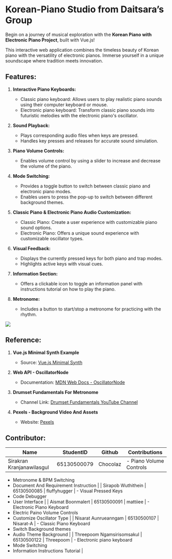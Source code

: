 # Korean-Piano Studio from Daitsara’s Group

Begin on a journey of musical exploration with the **Korean Piano with Electronic Piano Project**, built with Vue.js!

This interactive web application combines the timeless beauty of Korean piano with the versatility of electronic pianos. Immerse yourself in a unique soundscape where tradition meets innovation.

## Features:

1. **Interactive Piano Keyboards:**
   - Classic piano keyboard: Allows users to play realistic piano sounds using their computer keyboard or mouse. 
   - Electronic piano keyboard: Transform classic piano sounds into futuristic melodies with the electronic piano's oscillator.

2. **Sound Playback:**
   - Plays corresponding audio files when keys are pressed.
   - Handles key presses and releases for accurate sound simulation.

3. **Piano Volume Controls:**
   - Enables volume control by using a slider to increase and decrease the volume of the piano.

4. **Mode Switching:**
   - Provides a toggle button to switch between classic piano and electronic piano modes.
   - Enables users to press the pop-up to switch between different background themes.

5. **Classic Piano & Electronic Piano Audio Customization:**
   - Classic Piano: Create a user experience with customizable piano sound options.
   - Electronic Piano: Offers a unique sound experience with customizable oscillator types.

6. **Visual Feedback:**
   - Displays the currently pressed keys for both piano and trap modes.
   - Highlights active keys with visual cues.

7. **Information Section:**
   - Offers a clickable icon to toggle an information panel with instructions tutorial on how to play the piano.

8. **Metronome:**
   - Includes a button to start/stop a metronome for practicing with the rhythm.

<img src="./material/figma/demo.png"/>

## Reference:

1. **Vue.js Minimal Synth Example**
   - Source: [Vue.js Minimal Synth](https://vuejsexamples.com/a-minimal-synth-with-an-oscillator-and-adsr-envelope-built-with-vue-js/)

2. **Web API - OscillatorNode**
   - Documentation: [MDN Web Docs - OscillatorNode](https://developer.mozilla.org/en-US/docs/Web/API/OscillatorNode)

3. **Drumset Fundamentals For Metronome**
   - Channel Link: [Drumset Fundamentals YouTube Channel](https://www.youtube.com/@DrumsetFundamentals)

4. **Pexels - Background Video And Assets**
   - Website: [Pexels](https://www.pexels.com)


## Contributor:
| Name                          | StudentID         | Github          | Contributions                                      |
| ----------------------------- | ----------------- | --------------- | -------------------------------------------------- |
| Sirakran Kranjanawilasgul     | 65130500079       | Chocolaz        | - Piano Volume Controls
  - Metronome & BPM Switching
  - Document And Requirement Instruction                |
| Sirapob Wuthithein            | 65130500085       | fluffyhugger    | - Visual Pressed Keys
  - Code Debugger
  - User Interface                                     |
| Aismat Boonmalert             | 65130500091       | mattiiee        | - Electronic Piano Keyboard 
  - Electric Paino Volume Controls
  - Customize Oscillator Type                           |
| Nisarat Aunrueanngam          | 65130500107       | Nisarat-A       | - Classic Piano Keyboard
  - Switch Background themes
  - Audio Theme Background                              |
| Threepoom Ngamsirisomsakul    | 65130500122       | Threepoom       | - Electronic piano keyboard 
  - Mode Switching
  - Information Instructions Tutorial                   |





